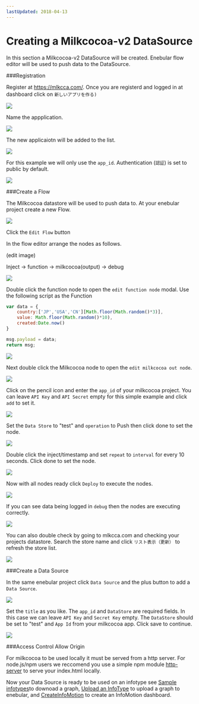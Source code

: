 ```yaml
---
lastUpdated: 2018-04-13
---
```


# Creating a Milkcocoa-v2 DataSource 

In this section a Milkcocoa-v2 DataSource will be created. 
Enebular flow editor will be used to push data to the DataSource. 

###Registration

Register at https://mlkcca.com/. 
Once you are registerd and logged in at dashboard click on `新しいアプリを作る)`　

![](/_asset/images/InfoMotion/datasources/milkcocoa-v2/app-list.png) 


Name the appplication. 

![](/_asset/images/InfoMotion/datasources/milkcocoa-v2/name-app.png) 

The new applicaiotn will be added to the list. 

![](/_asset/images/InfoMotion/datasources/milkcocoa-v2/new-app-list.png) 

For this example we will only use the `app_id`. 
Authentication (`認証`) is set to public by default. 

![](/_asset/images/InfoMotion/datasources/milkcocoa-v2/app-dashboard.png) 


###Create a Flow 

The Milkcocoa datastore will be used to push data to.
At your enebular project create a new Flow. 

![](/_asset/images/InfoMotion/datasources/milkcocoa-v2/create-flow.png)

Click the `Edit Flow` button 

In the flow editor arrange the nodes as follows. 

(edit image) 

Inject -> function -> milkcocoa(output) -> debug 

![](/_asset/images/InfoMotion/datasources/milkcocoa-v2/flow.png)

Double click the function node to open the `edit function node` modal. 
Use the following script as the Function

```javascript
var data = {
    country:['JP','USA','CN'][Math.floor(Math.random()*3)],
    value: Math.floor(Math.random()*10),
    created:Date.now()
}

msg.payload = data; 
return msg;
```

![](/_asset/images/InfoMotion/datasources/milkcocoa-v2/function-node.png)


Next double click the Milkcocoa node to open the `edit milkcocoa out node`. 

![](/_asset/images/InfoMotion/datasources/milkcocoa-v2/edit-milkcocoa-node.png) 

Click on the pencil icon and enter the `app_id` of your milkcocoa project. 
You can leave `API Key` and `API Secret` empty for this simple example and 
click `add` to set it. 

![](/_asset/images/InfoMotion/datasources/milkcocoa-v2/set-app-id.png) 


Set the `Data Store` to "test" and `operation` to Push then click done to set the node. 

![](/_asset/images/InfoMotion/datasources/milkcocoa-v2/milkcocoa-node-settings.png) 


Double click the inject/timestamp and set `repeat` to `interval` for every 10 seconds. 
Click done to set the node. 

![](/_asset/images/InfoMotion/datasources/milkcocoa-v2/timestamp-node.png) 


Now with all nodes ready click `Deploy` to execute the nodes. 

![](/_asset/images/InfoMotion/datasources/milkcocoa-v2/deploybutton.png) 


If you can see data being logged in `debug` then the nodes are executing correctly. 

![](/_asset/images/InfoMotion/datasources/milkcocoa-v2/debug-log.png) 

You can also double check by going to mlkcca.com  and checking your projects datastore.
Search the store name and click `リスト表示（更新）` to refresh the store list. 

![](/_asset/images/InfoMotion/datasources/milkcocoa-v2/store.png) 

###Create a Data Source 

In the same enebular project click `Data Source` and the plus button to add a 
`Data Source`. 

![](/_asset/images/InfoMotion/datasources/milkcocoa-v2/data-source.png) 


Set the `title` as you like. The `app_id` and `DataStore` are required fields. 
In this case we can leave `API Key` and `Secret Key` empty. 
The `DataStore` should be set to "test" and `App Id` from your milkcocoa app. 
Click save to continue. 

![](/_asset/images/InfoMotion/datasources/milkcocoa-v2/settings.png) 


###Access Control Allow Origin 

For milkcocoa to be used locally it must be 
served from a http server. For node.js/npm users we reccomend you use a simple npm module [http-server](https://www.npmjs.com/package/http-server) to serve your index.html locally. 

Now your Data Source is ready to be used on an infotype see 
[Sample infotypes](./SampleInfoTypes.md)to downoad a graph, 
[Upload an InfoType](./UploadInfoType.md) to upload a graph to enebular, 
and [CreateInfoMotion](/.CreateInfoMotion) to create an InfoMotion dashboard. 
